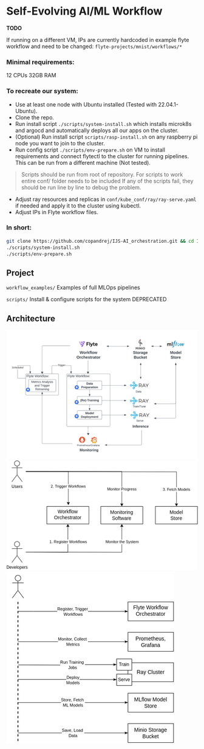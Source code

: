 # Self-Evolving AI/ML Workflow

**TODO**

If running on a different VM, IPs are currently hardcoded in example flyte workflow and need to be changed: `flyte-projects/mnist/workflows/*`

### Minimal requirements:
12 CPUs
32GB RAM

### To recreate our system:
- Use at least one node with Ubuntu installed (Tested with 22.04.1-Ubuntu).
- Clone the repo.
- Run install script `./scripts/system-install.sh` which installs microk8s and argocd and automatically deploys all our apps on the cluster.
- (Optional) Run install script `scripts/rasp-install.sh` on any raspberry pi node you want to join to the cluster.
- Run config script `./scripts/env-prepare.sh` on VM to install requirements and connect flytectl to the cluster for running pipelines. This can be run from a different machine (Not tested).

> Scripts should be run from root of repository.
> For scripts to work entire conf/ folder needs to be included
> If any of the scripts fail, they should be run line by line to debug the problem.

- Adjust ray resources and replicas in `conf/kube_conf/ray/ray-serve.yaml` if needed and apply it to the cluster using kubectl.
- Adjust IPs in Flyte workflow files.

### In short:
```bash
git clone https://github.com/copandrej/IJS-AI_orchestration.git && cd IJS-AI_orchestration/
./scripts/system-install.sh
./scripts/env-prepare.sh
```

## Project

`workflow_examples/`
Examples of full MLOps pipelines


`scripts/`
Install & configure scripts for the system DEPRECATED

## Architecture

![arch](fig/arch.png)
![arch](fig/actor_workflow_diag.png)
![arch](fig/all_actors_workflow_diag.png)
